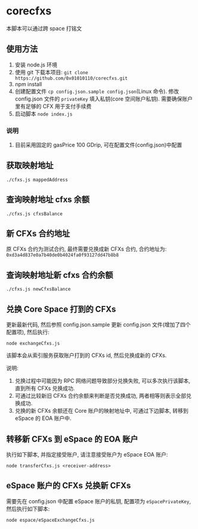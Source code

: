 # corecfxs

本脚本可以通过跨 space 打铭文

## 使用方法

1. 安装 node.js 环境
2. 使用 git 下载本项目: `git clone https://github.com/0x01010110/corecfxs.git`
3. npm install
4. 创建配置文件 `cp config.json.sample config.json`(Linux 命令). 修改 config.json 文件的 `privateKey` 填入私钥(core 空间账户私钥). 需要确保账户里有足够的 CFX 用于支付手续费 
5. 启动脚本  `node index.js`

### 说明

1. 目前采用固定的 gasPrice 100 GDrip, 可在配置文件(config.json)中配置

## 获取映射地址

```shell
./cfxs.js mappedAddress
```

## 查询映射地址 cfxs 余额

```shell
./cfxs.js cfxsBalance
```

## 新 CFXs 合约地址

原 CFXs 合约为测试合约, 最终需要兑换成新 CFXs 合约, 合约地址为: `0xd3a4d837e0a7b40de0b4024fa0f93127dd47b8b8`

## 查询映射地址新 cfxs 合约余额

```shell
./cfxs.js newCfxsBalance
```

## 兑换 Core Space 打到的 CFXs

更新最新代码, 然后参照 config.json.sample 更新 config.json 文件(增加了四个配置项), 然后执行:

```shell
node exchangeCfxs.js
```

该脚本会从索引服务获取账户打到的 CFXs id, 然后兑换成新的 CFXs.

说明:

1. 兑换过程中可能因为 RPC 网络问题导致部分兑换失败, 可以多次执行该脚本, 直到所有 CFXs 兑换成功.
2. 可通过比较新旧 CFXs 合约余额来判断是否兑换成功, 两者相等则表示全部兑换成功.
3. 兑换的新 CFXs 余额还在 Core 账户的映射地址中, 可通过下边脚本, 转移到 eSpace 的 EOA 账户中.

## 转移新 CFXs 到 eSpace 的 EOA 账户

执行如下脚本, 并指定接受账户, 请注意接受账户为 eSpace EOA 账户:

```shell
node transferCfxs.js <receiver-address>
```

## eSpace 账户的 CFXs 兑换新 CFXs

需要先在 config.json 中配置 eSpace 账户的私钥, 配置项为 `eSpacePrivateKey`, 然后执行如下脚本:

```shell
node espace/eSpaceExchangeCfxs.js
```